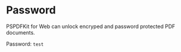 # Password

PSPDFKit for Web can unlock encryped and password protected PDF documents.

Password: `test`
